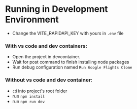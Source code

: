 # Running in Development Environment

- Change the VITE_RAPIDAPI_KEY with yours in `.env` file

### With vs code and dev containers:

- Open the project in devcontainer.
- Wait for post command to finish installing node packages
- Run debug configuration named `Run Google Flights Clone`

### Without vs code and dev container:

- `cd` into project's root folder
- run `npm install`
- run `npm run dev`
